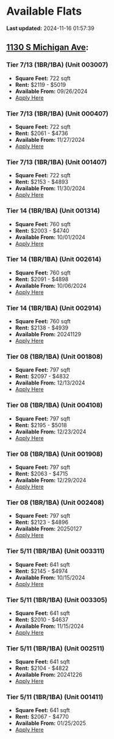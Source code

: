 # Available Flats

**Last updated:** 2024-11-16 01:57:39

## [1130 S Michigan Ave](https://1130smichigan.com/wp-json/floorplans/v1/available-units):
### Tier 7/13 (1BR/1BA) (Unit 003007)
- **Square Feet:** 722 sqft
- **Rent:** $2119 - $5019
- **Available From:** 09/26/2024
- [Apply Here](https://1130smichigan.securecafe.com/onlineleasing/eleven-thirty/oleapplication.aspx?stepname=RentalOptions&myOlePropertyId=638530&FloorPlanID=2321071&UnitID=11312725&header=1)

### Tier 7/13 (1BR/1BA) (Unit 000407)
- **Square Feet:** 722 sqft
- **Rent:** $2061 - $4736
- **Available From:** 11/27/2024
- [Apply Here](https://1130smichigan.securecafe.com/onlineleasing/eleven-thirty/oleapplication.aspx?stepname=RentalOptions&myOlePropertyId=638530&FloorPlanID=2321071&UnitID=11312667&header=1)

### Tier 7/13 (1BR/1BA) (Unit 001407)
- **Square Feet:** 722 sqft
- **Rent:** $2153 - $4893
- **Available From:** 11/30/2024
- [Apply Here](https://1130smichigan.securecafe.com/onlineleasing/eleven-thirty/oleapplication.aspx?stepname=RentalOptions&myOlePropertyId=638530&FloorPlanID=2321071&UnitID=11312674&header=1)

### Tier 14 (1BR/1BA) (Unit 001314)
- **Square Feet:** 760 sqft
- **Rent:** $2003 - $4740
- **Available From:** 10/01/2024
- [Apply Here](https://1130smichigan.securecafe.com/onlineleasing/eleven-thirty/oleapplication.aspx?stepname=RentalOptions&myOlePropertyId=638530&FloorPlanID=3127225&UnitID=11312882&header=1)

### Tier 14 (1BR/1BA) (Unit 002614)
- **Square Feet:** 760 sqft
- **Rent:** $2091 - $4898
- **Available From:** 10/06/2024
- [Apply Here](https://1130smichigan.securecafe.com/onlineleasing/eleven-thirty/oleapplication.aspx?stepname=RentalOptions&myOlePropertyId=638530&FloorPlanID=3127225&UnitID=11312928&header=1)

### Tier 14 (1BR/1BA) (Unit 002914)
- **Square Feet:** 760 sqft
- **Rent:** $2138 - $4939
- **Available From:** 20241129
- [Apply Here](https://1130smichigan.securecafe.com/onlineleasing/eleven-thirty/oleapplication.aspx?stepname=RentalOptions&myOlePropertyId=638530&FloorPlanID=3127225&UnitID=11312854&header=1)

### Tier 08 (1BR/1BA) (Unit 001808)
- **Square Feet:** 797 sqft
- **Rent:** $2097 - $4832
- **Available From:** 12/13/2024
- [Apply Here](https://1130smichigan.securecafe.com/onlineleasing/eleven-thirty/oleapplication.aspx?stepname=RentalOptions&myOlePropertyId=638530&FloorPlanID=2321074&UnitID=11312891&header=1)

### Tier 08 (1BR/1BA) (Unit 004108)
- **Square Feet:** 797 sqft
- **Rent:** $2195 - $5018
- **Available From:** 12/23/2024
- [Apply Here](https://1130smichigan.securecafe.com/onlineleasing/eleven-thirty/oleapplication.aspx?stepname=RentalOptions&myOlePropertyId=638530&FloorPlanID=2321074&UnitID=11312871&header=1)

### Tier 08 (1BR/1BA) (Unit 001908)
- **Square Feet:** 797 sqft
- **Rent:** $2063 - $4715
- **Available From:** 12/29/2024
- [Apply Here](https://1130smichigan.securecafe.com/onlineleasing/eleven-thirty/oleapplication.aspx?stepname=RentalOptions&myOlePropertyId=638530&FloorPlanID=2321074&UnitID=11312947&header=1)

### Tier 08 (1BR/1BA) (Unit 002408)
- **Square Feet:** 797 sqft
- **Rent:** $2123 - $4896
- **Available From:** 20250127
- [Apply Here](https://1130smichigan.securecafe.com/onlineleasing/eleven-thirty/oleapplication.aspx?stepname=RentalOptions&myOlePropertyId=638530&FloorPlanID=2321074&UnitID=11312950&header=1)

### Tier 5/11 (1BR/1BA) (Unit 003311)
- **Square Feet:** 641 sqft
- **Rent:** $2145 - $4974
- **Available From:** 10/15/2024
- [Apply Here](https://1130smichigan.securecafe.com/onlineleasing/eleven-thirty/oleapplication.aspx?stepname=RentalOptions&myOlePropertyId=638530&FloorPlanID=2321070&UnitID=11312636&header=1)

### Tier 5/11 (1BR/1BA) (Unit 003305)
- **Square Feet:** 641 sqft
- **Rent:** $2010 - $4637
- **Available From:** 11/15/2024
- [Apply Here](https://1130smichigan.securecafe.com/onlineleasing/eleven-thirty/oleapplication.aspx?stepname=RentalOptions&myOlePropertyId=638530&FloorPlanID=2321070&UnitID=11312581&header=1)

### Tier 5/11 (1BR/1BA) (Unit 002511)
- **Square Feet:** 641 sqft
- **Rent:** $2104 - $4822
- **Available From:** 20241226
- [Apply Here](https://1130smichigan.securecafe.com/onlineleasing/eleven-thirty/oleapplication.aspx?stepname=RentalOptions&myOlePropertyId=638530&FloorPlanID=2321070&UnitID=11312642&header=1)

### Tier 5/11 (1BR/1BA) (Unit 001411)
- **Square Feet:** 641 sqft
- **Rent:** $2067 - $4770
- **Available From:** 01/25/2025
- [Apply Here](https://1130smichigan.securecafe.com/onlineleasing/eleven-thirty/oleapplication.aspx?stepname=RentalOptions&myOlePropertyId=638530&FloorPlanID=2321070&UnitID=11312619&header=1)

